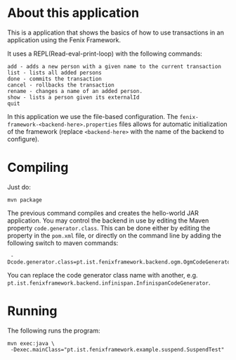# About this application

This is a application that shows the basics of how to use transactions 
in an application using the Fenix Framework.  

It uses a REPL(Read-eval-print-loop) with the following commands:

    add - adds a new person with a given name to the current transaction
    list - lists all added persons
    done - commits the transaction
    cancel - rollbacks the transaction
    rename - changes a name of an added person.
    show - lists a person given its externalId
    quit 

In this application we use the file-based configuration.  The
`fenix-framework-<backend-here>.properties` files allows for automatic
initialization of the framework (replace `<backend-here>` with the name of the
backend to configure).

# Compiling

Just do:

    mvn package
    
The previous command compiles and creates the hello-world JAR application.
You may control the backend in use by editing the Maven property
`code.generator.class`.  This can be done either by editing the
property in the `pom.xml` file, or directly on the command line by adding the
following switch to maven commands:

     -Dcode.generator.class=pt.ist.fenixframework.backend.ogm.OgmCodeGenerator

You can replace the code generator class name with another,
e.g. `pt.ist.fenixframework.backend.infinispan.InfinispanCodeGenerator`.

# Running

The following runs the program:

    mvn exec:java \
     -Dexec.mainClass="pt.ist.fenixframework.example.suspend.SuspendTest"
    
